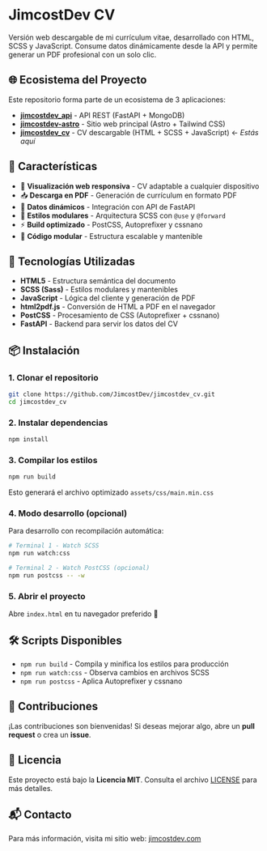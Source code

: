 # JimcostDev CV

Versión web descargable de mi currículum vitae, desarrollado con HTML, SCSS y JavaScript. Consume datos dinámicamente desde la API y permite generar un PDF profesional con un solo clic.

## 🌐 Ecosistema del Proyecto

Este repositorio forma parte de un ecosistema de 3 aplicaciones:

- **[jimcostdev_api](https://github.com/JimcostDev/jimcostdev_api)** - API REST (FastAPI + MongoDB)
- **[jimcostdev-astro](https://github.com/JimcostDev/jimcostdev-astro)** - Sitio web principal (Astro + Tailwind CSS)
- **[jimcostdev_cv](https://github.com/JimcostDev/jimcostdev_cv)** - CV descargable (HTML + SCSS + JavaScript) ← *Estás aquí*

## 📌 Características

- 📄 **Visualización web responsiva** - CV adaptable a cualquier dispositivo
- 📥 **Descarga en PDF** - Generación de currículum en formato PDF
- 🔄 **Datos dinámicos** - Integración con API de FastAPI
- 🎨 **Estilos modulares** - Arquitectura SCSS con `@use` y `@forward`
- ⚡ **Build optimizado** - PostCSS, Autoprefixer y cssnano
- 🧩 **Código modular** - Estructura escalable y mantenible

## 🚀 Tecnologías Utilizadas

- **HTML5** - Estructura semántica del documento
- **SCSS (Sass)** - Estilos modulares y mantenibles
- **JavaScript** - Lógica del cliente y generación de PDF
- **html2pdf.js** - Conversión de HTML a PDF en el navegador
- **PostCSS** - Procesamiento de CSS (Autoprefixer + cssnano)
- **FastAPI** - Backend para servir los datos del CV

## 📦 Instalación

### 1. Clonar el repositorio
```bash
git clone https://github.com/JimcostDev/jimcostdev_cv.git
cd jimcostdev_cv
```

### 2. Instalar dependencias
```bash
npm install
```

### 3. Compilar los estilos
```bash
npm run build
```

Esto generará el archivo optimizado `assets/css/main.min.css`

### 4. Modo desarrollo (opcional)

Para desarrollo con recompilación automática:

```bash
# Terminal 1 - Watch SCSS
npm run watch:css

# Terminal 2 - Watch PostCSS (opcional)
npm run postcss -- -w
```

### 5. Abrir el proyecto

Abre `index.html` en tu navegador preferido 🚀

## 🛠️ Scripts Disponibles

- `npm run build` - Compila y minifica los estilos para producción
- `npm run watch:css` - Observa cambios en archivos SCSS
- `npm run postcss` - Aplica Autoprefixer y cssnano

## 🤝 Contribuciones

¡Las contribuciones son bienvenidas! Si deseas mejorar algo, abre un **pull request** o crea un **issue**.

## 📜 Licencia

Este proyecto está bajo la **Licencia MIT**. Consulta el archivo [LICENSE](./LICENSE) para más detalles.

## 📬 Contacto

Para más información, visita mi sitio web: [jimcostdev.com](https://jimcostdev.com)
